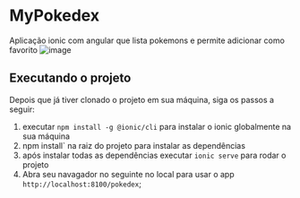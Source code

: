 # MyPokedex
Aplicação ionic com angular que lista pokemons e permite adicionar como favorito 
![image](https://github.com/fabriciosilvaJr/mypokedex/assets/17913188/f7dd19ab-19ca-474c-b26a-531de96e9a0c)

## Executando o projeto

Depois que já tiver clonado o projeto em sua máquina, siga os passos a seguir:
 1. executar `npm install -g @ionic/cli` para instalar o ionic globalmente na sua máquina
 2. npm install` na raiz do projeto para instalar as dependências
 3. após instalar todas as dependências executar `ionic serve` para rodar o projeto
 4. Abra seu navagador no seguinte no local para usar o app `http://localhost:8100/pokedex`;
    

